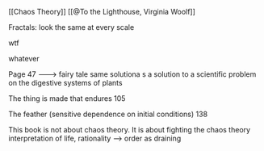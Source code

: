 [[Chaos Theory]]
[[@To the Lighthouse, Virginia Woolf]]


Fractals: look the same at every scale

wtf 

whatever

Page 47 ---> fairy tale same solutiona s a solution to a scientific problem on the digestive systems of plants

The thing is made that endures 105

The feather (sensitive dependence on initial conditions) 138

This book is not about chaos theory. It is about fighting the chaos theory interpretation of life, rationality --> order as draining

